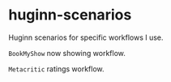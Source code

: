 # huginn-scenarios
Huginn scenarios for specific workflows I use.

`BookMyShow` now showing workflow.

`Metacritic` ratings workflow.
